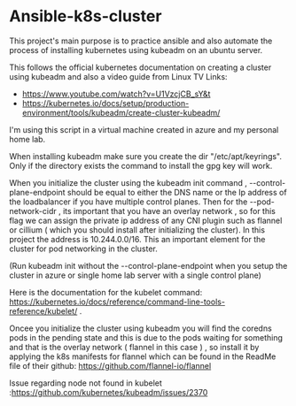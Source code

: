 # Ansible-k8s-cluster
This project's main purpose is to practice ansible and also automate the process of installing kubernetes using kubeadm on an ubuntu server.

This follows the official kubernetes documentation on creating a cluster using kubeadm and also a video guide from Linux TV
Links: 
- https://www.youtube.com/watch?v=U1VzcjCB_sY&t
- https://kubernetes.io/docs/setup/production-environment/tools/kubeadm/create-cluster-kubeadm/

I'm using this script in a virtual machine created in azure and my personal home lab.

When installing kubeadm make sure you create the dir "/etc/apt/keyrings". Only if the directory exists the command to install the gpg key will work.

When you initialize the cluster using the kubeadm init command , --control-plane-endpoint should be equal to either the DNS name or the Ip address of the loadbalancer if you have multiple control planes. Then for the --pod-network-cidr , its important that you have an overlay network , so for this flag we can assign the private ip address of any CNI plugin such as flannel or cillium ( which you should install after initializing the cluster). In this project the address is 10.244.0.0/16. This an important element for the cluster for pod networking in the cluster. 

(Run kubeadm init without the --control-plane-endpoint when you setup the cluster in azure or single home lab server with a single control plane)


Here is the documentation for the kubelet command: https://kubernetes.io/docs/reference/command-line-tools-reference/kubelet/ . 

Oncee you initialize the cluster using kubeadm you will find the coredns pods in the pending state and this is due to the pods waiting for something and that is the overlay network ( flannel in this case ) , so install it by applying the k8s manifests for flannel which can be found in the ReadMe file of their github: https://github.com/flannel-io/flannel


Issue regarding node not found in kubelet :https://github.com/kubernetes/kubeadm/issues/2370

